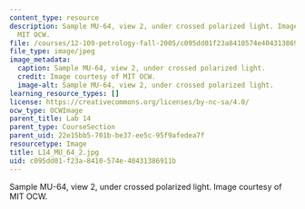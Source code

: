 ```yaml
---
content_type: resource
description: Sample MU-64, view 2, under crossed polarized light. Image courtesy of
  MIT OCW.
file: /courses/12-109-petrology-fall-2005/c095dd01f23a8410574e40431386911b_L14_MU_64_2.jpg
file_type: image/jpeg
image_metadata:
  caption: Sample MU-64, view 2, under crossed polarized light.
  credit: Image courtesy of MIT OCW.
  image-alt: Sample MU-64, view 2, under crossed polarized light.
learning_resource_types: []
license: https://creativecommons.org/licenses/by-nc-sa/4.0/
ocw_type: OCWImage
parent_title: Lab 14
parent_type: CourseSection
parent_uid: 22e15bb5-701b-be37-ee5c-95f9afedea7f
resourcetype: Image
title: L14_MU_64_2.jpg
uid: c095dd01-f23a-8410-574e-40431386911b
---
```

Sample MU-64, view 2, under crossed polarized light. Image courtesy of MIT OCW.